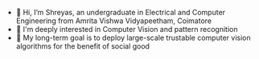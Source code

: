 - 👋 Hi, I’m Shreyas, an undergraduate in Electrical and Computer Engineering from Amrita Vishwa Vidyapeetham, Coimatore
- 👀 I'm deeply interested in Computer Vision and pattern recognition
- 💞️ My long-term goal is to deploy large-scale trustable computer vision algorithms for the benefit of social good

<!---
ShreyasN01/ShreyasN01 is a ✨ special ✨ repository because its `README.md` (this file) appears on your GitHub profile.
You can click the Preview link to take a look at your changes.
--->
